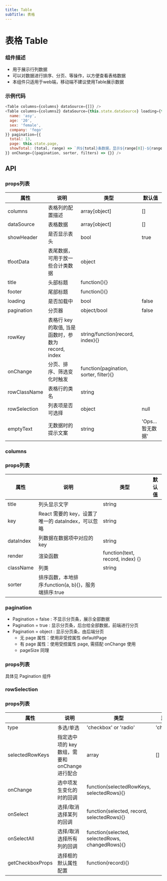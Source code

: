 ```yaml
---
title: Table
subTitle: 表格
---
```


# 表格 Table

### 组件描述
- 用于展示行列数据
- 可以对数据进行排序、分页、等操作，以方便查看表格数据
- 本组件只适用于web端，移动端不建议使用Table展示数据

### 示例代码

```js
<Table columns={columns} dataSource={[]} />
<Table columns={columns2} dataSource={this.state.dataSource} loading={this.state.loading} tfootData={{
  name: 'asy',
  age: '20',
  sex: 'female',
  company: 'fego'
}} pagination={{
  total: 13,
  page: this.state.page,
  showTotal: (total, range) => `共${total}条数据，显示${range[0]}-${range[1]}条`
}} onChange={(pagination, sorter, filters) => {}} />
```

## API

### props列表

属性 | 说明 | 类型 | 默认值
----|-----|------|------
| columns | 表格列的配置描述 | array[object] | [] |
| dataSource | 表格数据 | array[object] | [] |
| showHeader | 是否显示表头 | bool | true |
| tfootData | 表尾数据，可用于放一些合计类数据 | object |  |
| title | 头部标题 | function(){} |  |
| footer | 尾部标题 | function(){} |  |
| loading | 是否加载中 | bool | false |
| pagination | 分页器 | object/bool | false |
| rowKey | 表格行 key 的取值, 当是函数时，参数为 record, index | string/function(record, index){} |  |
| onChange | 分页、排序、筛选变化时触发 | function(pagination, sorter, filter){} |  |
| rowClassName | 表格行的类名 | string |  |
| rowSelection | 列表项是否可选择 | object | null |
| emptyText | 无数据时的提示文案 | string | 'Ops…暂无数据' |


### columns


### props列表

属性 | 说明 | 类型 | 默认值
----|-----|------|------
| title | 列头显示文字 | string |  |
| key | React 需要的 key，设置了唯一的 dataIndex，可以忽略 | string |  |
| dataIndex | 列数据在数据项中对应的 key | string |  |
| render | 渲染函数 | function(text, record, index) {} |  |
| className | 列类 | string |  |
| sorter | 排序函数，本地排序:function(a, b){}，服务端排序:true |  |  |


### pagination

+ Pagination = false : 不显示分页条，展示全部数据
+ Pagination = true : 显示分页条，后台给全部数据，前端进行分页
+ Pagination = object : 显示分页条，由后端分页
  + 无 page 属性：使用非受控属性 defaultPage
  + 有 page 属性：使用受控属性 page, 需搭配 onChange 使用
  + pageSize 同理

### props列表
具体见 Pagination 组件

### rowSelection
### props列表

属性 | 说明 | 类型 | 默认值
----|-----|------|------
| type | 多选/单选 | 'checkbox' or 'radio' | 'checkbox' |
| selectedRowKeys | 指定选中项的 key 数组，需要和 onChange 进行配合 | array | [] |
| onChange | 选中项发生变化的时的回调 | function(selectedRowKeys, selectedRows){} |  |
| onSelect | 选择/取消选择某列的回调 | function(selected, record, selectedRows){} |  |
| onSelectAll | 选择/取消选择所有列的回调 | function(selected, selectedRows, changedRows){} |  |
| getCheckboxProps | 选择框的默认属性配置 | function(record){} |  |
